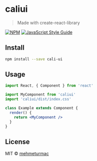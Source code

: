 # caliui

> Made with create-react-library

[![NPM](https://img.shields.io/npm/v/cali-ui.svg)](https://www.npmjs.com/package/cali-ui) [![JavaScript Style Guide](https://img.shields.io/badge/code_style-standard-brightgreen.svg)](https://standardjs.com)

## Install

```bash
npm install --save cali-ui
```

## Usage

```jsx
import React, { Component } from 'react'

import MyComponent from 'caliui'
import 'caliui/dist/index.css'

class Example extends Component {
  render() {
    return <MyComponent />
  }
}
```

## License

MIT © [mehmeturmac](https://github.com/mehmeturmac)
